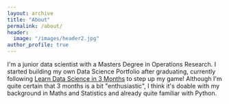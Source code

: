 ```yaml
---
layout: archive
title: "About"
permalink: /about/
header:
  image: "/images/header2.jpg"
author_profile: true
---
```


I'm a junior data scientist with a Masters Degree in Operations Research.
I started building my own Data Science Portfolio after graduating, currently
following [Learn Data Science in 3 Months](https://www.youtube.com/watch?v=9rDhY1P3YLA&t=3s) to step up my game!
Although I'm quite certain that 3 months is a bit "enthusiastic", I think it's doable with
my background in Maths and Statistics and already quite familiar with Python.
